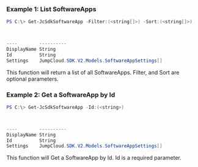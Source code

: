 ### Example 1: List SoftwareApps
```powershell
PS C:\> Get-JcSdkSoftwareApp -Filter:(<string[]>) -Sort:(<string[]>)



----        ----------
DisplayName String
Id          String
Settings    JumpCloud.SDK.V2.Models.SoftwareAppSettings[]


```

This function will return a list of all SoftwareApps. Filter, and Sort are optional parameters.

### Example 2: Get a SoftwareApp by Id
```powershell
PS C:\> Get-JcSdkSoftwareApp -Id:(<string>)



----        ----------
DisplayName String
Id          String
Settings    JumpCloud.SDK.V2.Models.SoftwareAppSettings[]


```

This function will Get a SoftwareApp by Id. Id is a required parameter.

